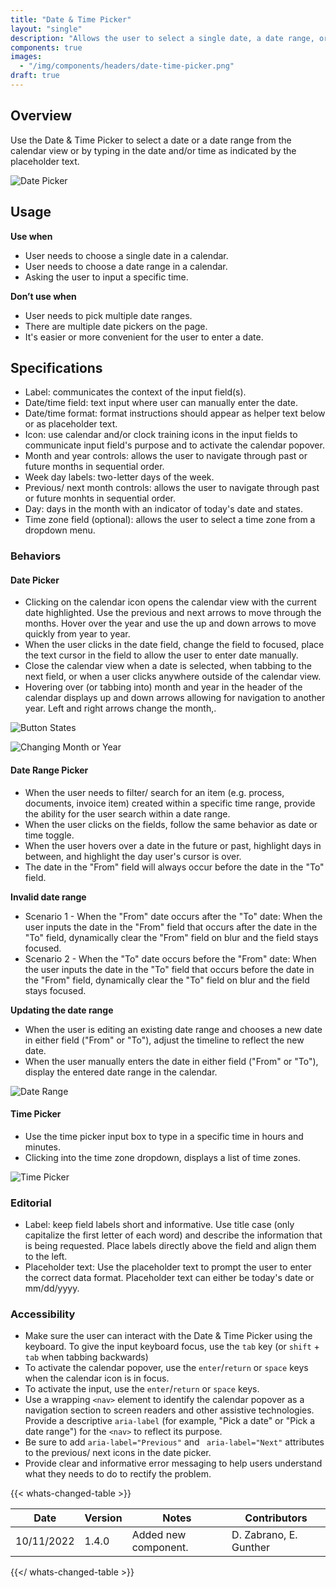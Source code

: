 ```yaml
---
title: "Date & Time Picker"
layout: "single"
description: "Allows the user to select a single date, a date range, or time."
components: true
images:
  - "/img/components/headers/date-time-picker.png"
draft: true
---
```


## Overview

Use the Date & Time Picker to select a date or a date range from the calendar view or by typing in the date and/or time as indicated by the placeholder text.

![Date Picker](/img/components/single-date-picker.png)
<style>
[data-theme="dark"] img[src="/img/components/single-date-picker.png"] {
 content: url(/img/components/single-date-picker-dark.png);
}
</style>

## Usage

**Use when**

- User needs to choose a single date in a calendar.
- User needs to choose a date range in a calendar.
- Asking the user to input a specific time.

**Don’t use when**

- User needs to pick multiple date ranges.
- There are multiple date pickers on the page.
- It's easier or more convenient for the user to enter a date.

## Specifications

- Label: communicates the context of the input field(s).
- Date/time field: text input where user can manually enter the date.
- Date/time format: format instructions should appear as helper text below or as placeholder text.
- Icon: use calendar and/or clock training icons in the input fields to communicate input field's purpose and to activate the calendar popover.
- Month and year controls: allows the user to navigate through past or future months in sequential order.
- Week day labels: two-letter days of the week.
- Previous/ next month controls: allows the user to navigate through past or future monhts in sequential order.
- Day: days in the month with an indicator of today's date and states.
- Time zone field (optional): allows the user to select a time zone from a dropdown menu.

### Behaviors

#### Date Picker

- Clicking on the calendar icon opens the calendar view with the current date highlighted. Use the previous and next arrows to move through the months. Hover over the year and use the up and down arrows to move quickly from year to year.
- When the user clicks in the date field, change the field to focused, place the text cursor in the field to allow the user to enter date manually.
- Close the calendar view when a date is selected, when tabbing to the next field, or when a user clicks anywhere outside of the calendar view.
- Hovering over (or tabbing into) month and year in the header of the calendar displays up and down arrows allowing for navigation to another year. Left and right arrows change the month,.

![Button States](/img/components/date-picker-button-states.png)

<style>
[data-theme="dark"] img[src="/img/components/date-picker-button-states.png"] {
 content: url(/img/components/date-picker-button-states-dark.png);
}
</style>

![Changing Month or Year](/img/components/date-picker-changing-month-year.png)

<style>
[data-theme="dark"] img[src="/img/components/date-picker-changing-month-year.png"] {
 content: url(/img/components/date-picker-changing-month-year-dark.png);
}
</style>

#### Date Range Picker

- When the user needs to filter/ search for an item (e.g. process, documents, invoice item) created within a specific time range, provide the ability for the user search within a date range.
- When the user clicks on the fields, follow the same behavior as date or time toggle.
- When the user hovers over a date in the future or past, highlight days in between, and highlight the day user's cursor is over.
- The date in the "From" field will always occur before the date in the "To" field.

**Invalid date range**

- Scenario 1 - When the "From" date occurs after the "To" date: When the user inputs the date in the "From" field that occurs after the date in the "To" field, dynamically clear the "From" field on blur and the field stays focused.
- Scenario 2 - When the "To" date occurs before the "From" date: When the user inputs the date in the "To" field that occurs before the date in the "From" field, dynamically clear the "To" field on blur and the field stays focused.

**Updating the date range**

- When the user is editing an existing date range and chooses a new date in either field ("From" or "To"), adjust the timeline to reflect the new date.
- When the user manually enters the date in either field ("From" or "To"), display the entered date range in the calendar.

![Date Range](/img/components/date-range-picker.png)

<style>
[data-theme="dark"] img[src="/img/components/date-range-picker.png"] {
 content: url(/img/components/date-range-picker-dark.png);
}
</style>

#### Time Picker

- Use the time picker input box to type in a specific time in hours and minutes.
- Clicking into the time zone dropdown, displays a list of time zones.

![Time Picker](/img/components/time-picker.png)

<style>
[data-theme="dark"] img[src="/img/components/time-picker.png"] {
 content: url(/img/components/time-picker-dark.png);
}
</style>

### Editorial

- Label: keep field labels short and informative. Use title case (only capitalize the first letter of each word) and describe the information that is being requested. Place labels directly above the field and align them to the left.
- Placeholder text: Use the placeholder text to prompt the user to enter the correct data format. Placeholder text can either be today's date or mm/dd/yyyy.

### Accessibility

- Make sure the user can interact with the Date & Time Picker using the keyboard. To give the input keyboard focus, use the `tab` key (or `shift` + `tab` when tabbing backwards)
- To activate the calendar popover, use the `enter`/`return` or `space` keys when the calendar icon is in focus.
- To activate the input, use the `enter`/`return` or `space` keys.
- Use a wrapping `<nav>` element to identify the calendar popover as a navigation section to screen readers and other assistive technologies. Provide a descriptive `aria-label` (for example, "Pick a date" or "Pick a date range") for the `<nav>` to reflect its purpose.
- Be sure to add `aria-label="Previous"` and ` aria-label="Next"` attributes to the previous/ next icons in the date picker.
- Provide clear and informative error messaging to help users understand what they needs to do to rectify the problem.

{{< whats-changed-table >}}

| Date       | Version | Notes                | Contributors           |
| ---------- | ------- | -------------------- | ---------------------- |
| 10/11/2022 | 1.4.0   | Added new component. | D. Zabrano, E. Gunther |

{{</ whats-changed-table >}}
